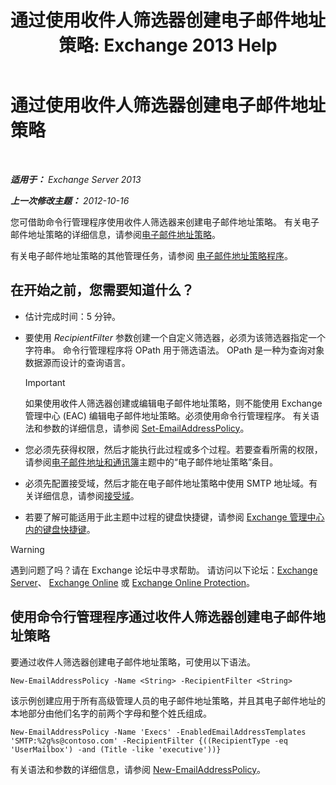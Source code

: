 ﻿---
title: '通过使用收件人筛选器创建电子邮件地址策略: Exchange 2013 Help'
TOCTitle: 通过使用收件人筛选器创建电子邮件地址策略
ms:assetid: e3f446bd-1511-479c-8d87-2dfce5547c90
ms:mtpsurl: https://technet.microsoft.com/zh-cn/library/Bb232194(v=EXCHG.150)
ms:contentKeyID: 50491831
ms.date: 01/11/2018
mtps_version: v=EXCHG.150
ms.translationtype: HT
---

# 通过使用收件人筛选器创建电子邮件地址策略

 

_**适用于：** Exchange Server 2013_

_**上一次修改主题：** 2012-10-16_

您可借助命令行管理程序使用收件人筛选器来创建电子邮件地址策略。 有关电子邮件地址策略的详细信息，请参阅[电子邮件地址策略](email-address-policies-exchange-2013-help.md)。

有关电子邮件地址策略的其他管理任务，请参阅 [电子邮件地址策略程序](email-address-policy-procedures-exchange-2013-help.md)。

## 在开始之前，您需要知道什么？

  - 估计完成时间：5 分钟。

  - 要使用 *RecipientFilter* 参数创建一个自定义筛选器，必须为该筛选器指定一个字符串。 命令行管理程序将 OPath 用于筛选语法。 OPath 是一种为查询对象数据源而设计的查询语言。
    
    > [!IMPORTANT]  
    > 如果使用收件人筛选器创建或编辑电子邮件地址策略，则不能使用 Exchange 管理中心 (EAC) 编辑电子邮件地址策略。必须使用命令行管理程序。 有关语法和参数的详细信息，请参阅 <a href="https://technet.microsoft.com/zh-cn/library/bb124517(v=exchg.150)">Set-EmailAddressPolicy</a>。


  - 您必须先获得权限，然后才能执行此过程或多个过程。若要查看所需的权限，请参阅[电子邮件地址和通讯簿](email-addresses-and-address-books-exchange-2013-help.md)主题中的“电子邮件地址策略”条目。

  - 必须先配置接受域，然后才能在电子邮件地址策略中使用 SMTP 地址域。有关详细信息，请参阅[接受域](accepted-domains-exchange-2013-help.md)。

  - 若要了解可能适用于此主题中过程的键盘快捷键，请参阅 [Exchange 管理中心内的键盘快捷键](keyboard-shortcuts-in-the-exchange-admin-center-exchange-online-protection-help.md)。

> [!WARNING]  
> 遇到问题了吗？请在 Exchange 论坛中寻求帮助。 请访问以下论坛：<a href="https://go.microsoft.com/fwlink/p/?linkid=60612">Exchange Server</a>、 <a href="https://go.microsoft.com/fwlink/p/?linkid=267542">Exchange Online</a> 或 <a href="https://go.microsoft.com/fwlink/p/?linkid=285351">Exchange Online Protection</a>。


## 使用命令行管理程序通过收件人筛选器创建电子邮件地址策略

要通过收件人筛选器创建电子邮件地址策略，可使用以下语法。

    New-EmailAddressPolicy -Name <String> -RecipientFilter <String>

该示例创建应用于所有高级管理人员的电子邮件地址策略，并且其电子邮件地址的本地部分由他们名字的前两个字母和整个姓氏组成。

    New-EmailAddressPolicy -Name 'Execs' -EnabledEmailAddressTemplates 'SMTP:%2g%s@contoso.com' -RecipientFilter {((RecipientType -eq 'UserMailbox') -and (Title -like 'executive'))}

有关语法和参数的详细信息，请参阅 [New-EmailAddressPolicy](https://technet.microsoft.com/zh-cn/library/aa996800\(v=exchg.150\))。


